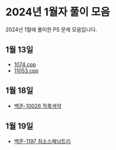 # 2024년 1월자 풀이 모음 #

2024년 1월에 풀이한 PS 문제 모음입니다.

## 1월 13일 ##

- [1074.cpp](20240113/1074.cpp)
- [11053.cpp](20240113/11053.cpp)

## 1월 18일 ##

- [백준-10026 적록색약](20240118/백준-10026%20적록색약.md)

## 1월 19일 ##

- [백준-1197 최소스패닝트리](20240119/백준-1197%20최소%20스패닝%20트리(19일,%2022일).md)
